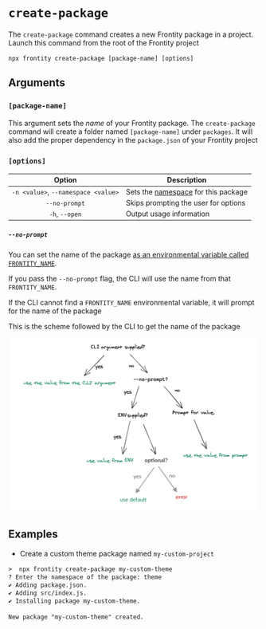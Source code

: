 # `create-package`

The `create-package` command creates a new Frontity package in a project.
Launch this command from the root of the Frontity project

```shell
npx frontity create-package [package-name] [options]
```

## Arguments

### **`[package-name]`**

This argument sets the _name_ of your Frontity package.
The `create-package` command will create a folder named `[package-name]` under `packages`.
It will also add the proper dependency in the `package.json` of your Frontity project

### **`[options]`**

|     Option      | Description                                     |
| :-------------: | ----------------------------------------------- |
| `-n <value>`, `--namespace <value>`  | Sets the [namespace](https://docs.frontity.org/learning-frontity/namespaces) for this package                 |
| `--no-prompt`  | Skips prompting the user for options          |
| `-h`, `--open`  | Output usage information |

##### `--no-prompt`

You can set the name of the package [as an environmental variable called `FRONTITY_NAME`](https://github.com/frontity/frontity/blob/107d3543ce5463186809b7e6f50ca31ffbdc107d/packages/frontity/src/cli/create-package.ts#L32).

If you pass the `--no-prompt` flag, the CLI will use the name from that `FRONTITY_NAME`.

If the CLI cannot find a `FRONTITY_NAME` environmental variable, it will prompt for the name of the package

This is the scheme followed by the CLI to get the name of the package 

![](../.gitbook/assets/cli-arguments.png)


## Examples

- Create a custom theme package named `my-custom-project`

```shell
>  npx frontity create-package my-custom-theme
? Enter the namespace of the package: theme
✔ Adding package.json.
✔ Adding src/index.js.
✔ Installing package my-custom-theme.

New package "my-custom-theme" created.
```
